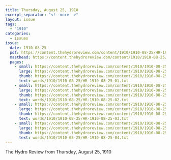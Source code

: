 ```yaml
---
title: Thursday, August 25, 1910
excerpt_separator: "<!--more-->"
layout: issue
tags:
  - "1910"
categories:
  - issues
issue:
  date: 1910-08-25
  pdf: https://content.thehydroreview.com/content/1910/1910-08-25/HR-1910-08-25.pdf
  masthead: https://content.thehydroreview.com/content/1910/1910-08-25/masthead/HR-1910-08-25.jpg
  pages:
    - small: https://content.thehydroreview.com/content/1910/1910-08-25/small/HR-1910-08-25-01.jpg
      large: https://content.thehydroreview.com/content/1910/1910-08-25/large/HR-1910-08-25-01.jpg
      thumb: https://content.thehydroreview.com/content/1910/1910-08-25/thumbnails/HR-1910-08-25-01.jpg
      text: words/1910/1910-08-25/HR-1910-08-25-01.txt
    - small: https://content.thehydroreview.com/content/1910/1910-08-25/small/HR-1910-08-25-02.jpg
      large: https://content.thehydroreview.com/content/1910/1910-08-25/large/HR-1910-08-25-02.jpg
      thumb: https://content.thehydroreview.com/content/1910/1910-08-25/thumbnails/HR-1910-08-25-02.jpg
      text: words/1910/1910-08-25/HR-1910-08-25-02.txt
    - small: https://content.thehydroreview.com/content/1910/1910-08-25/small/HR-1910-08-25-03.jpg
      large: https://content.thehydroreview.com/content/1910/1910-08-25/large/HR-1910-08-25-03.jpg
      thumb: https://content.thehydroreview.com/content/1910/1910-08-25/thumbnails/HR-1910-08-25-03.jpg
      text: words/1910/1910-08-25/HR-1910-08-25-03.txt
    - small: https://content.thehydroreview.com/content/1910/1910-08-25/small/HR-1910-08-25-04.jpg
      large: https://content.thehydroreview.com/content/1910/1910-08-25/large/HR-1910-08-25-04.jpg
      thumb: https://content.thehydroreview.com/content/1910/1910-08-25/thumbnails/HR-1910-08-25-04.jpg
      text: words/1910/1910-08-25/HR-1910-08-25-04.txt
---
```


The Hydro Review from Thursday, August 25, 1910

<!--more-->

